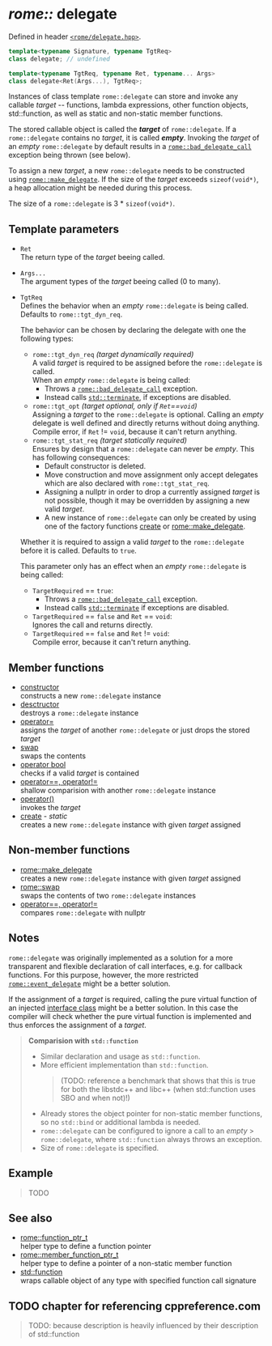 # _rome::_ **delegate**

Defined in header [`<rome/delegate.hpp>`](../include/rome/delegate.hpp).

```cpp
template<typename Signature, typename TgtReq>
class delegate; // undefined

template<typename TgtReq, typename Ret, typename... Args>
class delegate<Ret(Args...), TgtReq>;
```

Instances of class template `rome::delegate` can store and invoke any callable _target_ -- functions, lambda expressions, other function objects, std::function, as well as static and non-static member functions.

The stored callable object is called the **_target_** of `rome::delegate`. If a `rome::delegate` contains no _target_, it is called **_empty_**. Invoking the _target_ of an _empty_ `rome::delegate` by default results in a [`rome::bad_delegate_call`](delegate/bad_delegate_call.md) exception being thrown (see below).

To assign a new _target_, a new `rome::delegate` needs to be constructed using [`rome::make_delegate`](delegate/make_delegate.md). If the size of the _target_ exceeds `sizeof(void*)`, a heap allocation might be needed during this process.

The size of a `rome::delegate` is 3 \* `sizeof(void*)`.

## Template parameters

- `Ret`  
  The return type of the _target_ beeing called.
- `Args...`  
  The argument types of the _target_ beeing called (0 to many).
- `TgtReq`  
  Defines the behavior when an _empty_ `rome::delegate` is being called. Defaults to `rome::tgt_dyn_req`.
  
  The behavior can be chosen by declaring the delegate with one the following types:
  
  - `rome::tgt_dyn_req` _(target dynamically required)_  
    A valid _target_ is required to be assigned before the `rome::delegate` is called.  
    When an _empty_ `rome::delegate` is being called:
    - Throws a [`rome::bad_delegate_call`](delegate/bad_delegate_call.md) exception.
    - Instead calls [`std::terminate`](https://en.cppreference.com/w/cpp/error/terminate), if exceptions are disabled.
  - `rome::tgt_opt` _(target optional, only if `Ret`==`void`)_  
    Assigning a _target_ to the `rome::delegate` is optional. Calling an _empty_ delegate is well defined and directly returns without doing anything.  
    Compile error, if `Ret` != `void`, because it can't return anything.
  - `rome::tgt_stat_req` _(target statically required)_  
    Ensures by design that a `rome::delegate` can never be _empty_. This has following consequences:
    - Default constructor is deleted.
    - Move construction and move assignment only accept delegates which are also declared with `rome::tgt_stat_req`.
    - Assigning a nullptr in order to drop a currently assigned _target_ is not possible, though it may be overridden by assigning a new valid _target_.
    - A new instance of `rome::delegate` can only be created by using one of the factory functions [create](delegate/create.md) or [rome::make_delegate](delegate/make_delegate.md).
  
  Whether it is required to assign a valid _target_ to the `rome::delegate` before it is called. Defaults to `true`.
  
  This parameter only has an effect when an _empty_ `rome::delegate` is being called:
  
  - `TargetRequired` == `true`:
    - Throws a [`rome::bad_delegate_call`](delegate/bad_delegate_call.md) exception.
    - Instead calls [`std::terminate`](https://en.cppreference.com/w/cpp/error/terminate) if exceptions are disabled.
  - `TargetRequired` == `false` and `Ret` == `void`:  
    Ignores the call and returns directly.
  - `TargetRequired` == `false` and `Ret` != `void`:  
    Compile error, because it can't return anything.

## Member functions

- [constructor](delegate/constructor.md)  
  constructs a new `rome::delegate` instance
- [desctructor](delegate/destructor.md)  
  destroys a `rome::delegate` instance
- [operator=](delegate/operator_assignment.md)  
  assigns the _target_ of another `rome::delegate` or just drops the stored _target_
- [swap](delegate/swap.md)  
  swaps the contents
- [operator bool](delegate/operator_bool.md)  
  checks if a valid _target_ is contained
- [operator==, operator!=](delegate/operator_cmp_delegate.md)  
  shallow comparision with another `rome::delegate` instance
- [operator()](delegate/operator_function_call.md)  
  invokes the _target_
- [create](delegate/create.md) - _static_  
  creates a new `rome::delegate` instance with given _target_ assigned

## Non-member functions

- [rome::make_delegate](delegate/make_delegate.md)  
  creates a new `rome::delegate` instance with given _target_ assigned
- [rome::swap](delegate/swap2.md)  
  swaps the contents of two `rome::delegate` instances
- [operator==, operator!=](delegate/operator_cmp_nullptr.md)  
  compares `rome::delegate` with nullptr

## Notes

`rome::delegate` was originally implemented as a solution for a more transparent and flexible declaration of call interfaces, e.g. for callback functions. For this purpose, however, the more restricted [`rome::event_delegate`](event_delegate.md) might be a better solution.

If the assignment of a _target_ is required, calling the pure virtual function of an injected [interface class](https://en.wikibooks.org/wiki/More_C%2B%2B_Idioms/Interface_Class) might be a better solution. In this case the compiler will check whether the pure virtual function is implemented and thus enforces the assignment of a _target_.

> **Comparision with `std::function`**
>
> - Similar declaration and usage as `std::function`.
> - More efficient implementation than `std::function`.  
>   > (TODO: reference a benchmark that shows that this is true for both  the libstdc++ and libc++ (when std::function uses SBO and when not)!)
> - Already stores the object pointer for non-static member functions, so  no `std::bind` or additional lambda is needed.
> - `rome::delegate` can be configured to ignore a call to an _empty_ > `rome::delegate`, where `std::function` always throws an exception.
> - Size of `rome::delegate` is specified.

## Example

> TODO

## See also

- [rome::function_ptr_t](function_ptr.md)  
  helper type to define a function pointer
- [rome::member_function_ptr_t](function_ptr.md)  
  helper type to define a pointer of a non-static member function
- [std::function](https://en.cppreference.com/w/cpp/utility/functional/function)  
  wraps callable object of any type with specified function call signature

## TODO chapter for referencing cppreference.com

> TODO: because description is heavily influenced by their description of std::function
